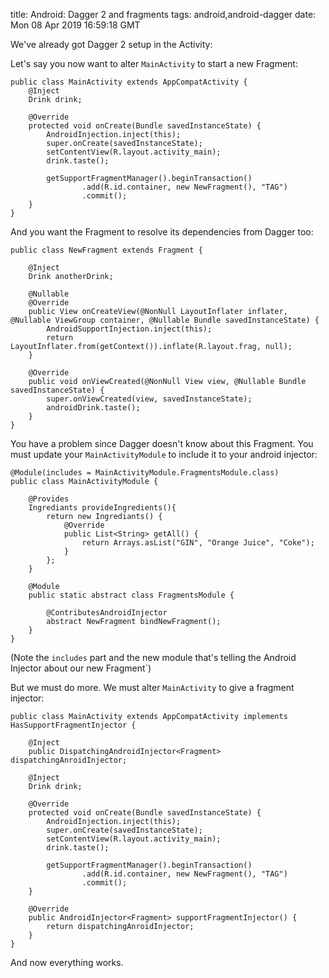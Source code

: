 title: Android: Dagger 2 and fragments
tags: android,android-dagger 
date: Mon 08 Apr 2019 16:59:18 GMT

We've already got Dagger 2 setup in the Activity:

Let's say you now want to alter `MainActivity` to start a new Fragment:

```
public class MainActivity extends AppCompatActivity {
    @Inject
    Drink drink;

    @Override
    protected void onCreate(Bundle savedInstanceState) {
        AndroidInjection.inject(this);
        super.onCreate(savedInstanceState);
        setContentView(R.layout.activity_main);
        drink.taste();

        getSupportFragmentManager().beginTransaction()
                .add(R.id.container, new NewFragment(), "TAG")
                .commit();
    }
}
```

And you want the Fragment to resolve its dependencies from Dagger too:

```
public class NewFragment extends Fragment {

    @Inject
    Drink anotherDrink;

    @Nullable
    @Override
    public View onCreateView(@NonNull LayoutInflater inflater, @Nullable ViewGroup container, @Nullable Bundle savedInstanceState) {
        AndroidSupportInjection.inject(this);
        return LayoutInflater.from(getContext()).inflate(R.layout.frag, null);
    }

    @Override
    public void onViewCreated(@NonNull View view, @Nullable Bundle savedInstanceState) {
        super.onViewCreated(view, savedInstanceState);
        androidDrink.taste();
    }
}
```

You have a problem since Dagger doesn't know about this Fragment. You must update your `MainActivityModule` to include it to your android injector:

```
@Module(includes = MainActivityModule.FragmentsModule.class)
public class MainActivityModule {

    @Provides
    Ingrediants provideIngredients(){
        return new Ingrediants() {
            @Override
            public List<String> getAll() {
                return Arrays.asList("GIN", "Orange Juice", "Coke");
            }
        };
    }

    @Module
    public static abstract class FragmentsModule {

        @ContributesAndroidInjector
        abstract NewFragment bindNewFragment();
    }
}
```

(Note the `includes` part and the new module that's telling the Android Injector about our new Fragment`)

But we must do more. We must alter `MainActivity` to give a fragment injector:

```
public class MainActivity extends AppCompatActivity implements HasSupportFragmentInjector {

    @Inject
    public DispatchingAndroidInjector<Fragment> dispatchingAnroidInjector;

    @Inject
    Drink drink;

    @Override
    protected void onCreate(Bundle savedInstanceState) {
        AndroidInjection.inject(this);
        super.onCreate(savedInstanceState);
        setContentView(R.layout.activity_main);
        drink.taste();

        getSupportFragmentManager().beginTransaction()
                .add(R.id.container, new NewFragment(), "TAG")
                .commit();
    }

    @Override
    public AndroidInjector<Fragment> supportFragmentInjector() {
        return dispatchingAnroidInjector;
    }
}
``` 

And now everything works.
